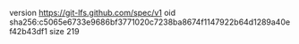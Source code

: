 version https://git-lfs.github.com/spec/v1
oid sha256:c5065e6733e9686bf3771020c7238ba8674f1147922b64d1289a40ef42b43df1
size 219
